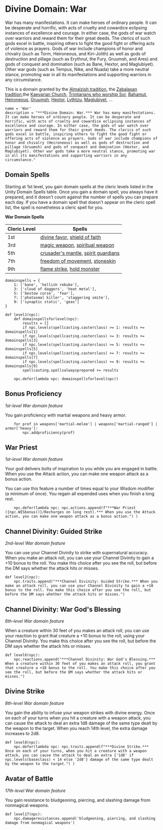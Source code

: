 # Divine Domain: War
War has many manifestations. It can make heroes of ordinary people. It can be desperate and horrific, with acts of cruelty and cowardice eclipsing instances of excellence and courage. In either case, the gods of war watch over warriors and reward them for their great deeds. The clerics of such gods excel in battle, inspiring others to fight the good fight or offering acts of violence as prayers. Gods of war include champions of honor and chivalry (such as Torm, Heironeous, and Kiri-Jolith) as well as gods of destruction and pillage (such as Erythnul, the Fury, Gruumsh, and Ares) and gods of conquest and domination (such as Bane, Hextor, and Maglubiyet). Other war gods (such as Tempus, Nike, and Nuada) take a more neutral stance, promoting war in all its manifestations and supporting warriors in any circumstance.

This is a domain granted by the [Almalzish tradition](../../Religions/AlUma.md#almalzish-cleric), the [Zabalasan tradition](../../Religions/AlUma.md#zabalasan-cleric),the [Kaevarian Church](../../Religions/KaevarianChurch.md), [Trinitarians who worship Sor](../../Religions/Trinitarian.md#sor), [Bahamut](../../Religions/Pantheon/Bahamut.md), [Heironeous](../../Religions/Pantheon/Heironeous.md), [Gruumsh](../../Religions/Pantheon/Gruumsh.md), [Hextor](../../Religions/Pantheon/Hextor.md), [Lythtzu](../../Religions/Pantheon/Lythtzu.md), [Maglubiyet](../../Religions/Pantheon/Maglubiyet.md), ...

```
name = 'War'
description = "***Divine Domain: War.*** War has many manifestations. It can make heroes of ordinary people. It can be desperate and horrific, with acts of cruelty and cowardice eclipsing instances of excellence and courage. In either case, the gods of war watch over warriors and reward them for their great deeds. The clerics of such gods excel in battle, inspiring others to fight the good fight or offering acts of violence as prayers. Gods of war include champions of honor and chivalry (Heironeous) as well as gods of destruction and pillage (Gruumsh) and gods of conquest and domination (Hextor, and Maglubiyet). Other war gods take a more neutral stance, promoting war in all its manifestations and supporting warriors in any circumstance."
```

## Domain Spells
Starting at 1st level, you gain domain spells at the cleric levels listed in the Unity Domain Spells table. Once you gain a domain spell, you always have it prepared, and it doesn't count against the number of spells you can prepare each day. If you have a domain spell that doesn't appear on the cleric spell list, the spell is nonetheless a cleric spell for you.

**War Domain Spells**

Cleric Level |	Spells
------------ | -----
1st | [divine favor](../../Magic/Spells/divine-favor.md), [shield of faith](../../Magic/Spells/shield-of-faith.md)
3rd | [magic weapon](../../Magic/Spells/magic-weapon.md), [spiritual weapon](../../Magic/Spells/spiritual-weapon.md)
5th | [crusader's mantle](../../Magic/Spells/crusaders-mantle.md), [spirit guardians](../../Magic/Spells/spirit-guardians.md)
7th | [freedom of movement](../../Magic/Spells/freedom-of-movement.md), [stoneskin](../../Magic/Spells/stoneskin.md)
9th | [flame strike](../../Magic/Spells/flame-strike.md), [hold monster](../../Magic/Spells/hold-monster.md)

```
domainspells = {
    1: ['bane', 'hellish rebuke'],
    3: ['cloud of daggers', 'heat metal'],
    5: ['bestow curse', 'fear'],
    7: ['phatasmal killer', 'staggering smite'],
    9: ['synaptic static', 'geas']
}

def level1(npc):
    def domainspellsforlevel(npc):
        results = []
        if npc.levels(spellcasting.casterclass) >= 1: results += domainspells[1]
        if npc.levels(spellcasting.casterclass) >= 3: results += domainspells[3]
        if npc.levels(spellcasting.casterclass) >= 5: results += domainspells[5]
        if npc.levels(spellcasting.casterclass) >= 7: results += domainspells[7]
        if npc.levels(spellcasting.casterclass) >= 9: results += domainspells[9]
        spellcasting.spellsalwaysprepared += results

    npc.defer(lambda npc: domainspellsforlevel(npc))
```

## Bonus Proficiency
*1st-level War domain feature*

You gain proficiency with martial weapons and heavy armor.

```
    for prof in weapons['martial-melee'] | weapons['martial-ranged'] | armor['heavy']:
        npc.addproficiency(prof)
```

## War Priest
*1st-level War domain feature*

Your god delivers bolts of inspiration to you while you are engaged in battle. When you use the Attack action, you can make one weapon attack as a bonus action.

You can use this feature a number of times equal to your Wisdom modifier (a minimum of once). You regain all expended uses when you finish a long rest.

```
    npc.defer(lambda npc: npc.actions.append(f"***War Priest ({npc.WISbonus()}/Recharges on long rest).*** When you use the Attack action, you can make one weapon attack as a bonus action.") )
```

## Channel Divinity: Guided Strike
*2nd-level War domain feature*

You can use your Channel Divinity to strike with supernatural accuracy. When you make an attack roll, you can use your Channel Divinity to gain a +10 bonus to the roll. You make this choice after you see the roll, but before the DM says whether the attack hits or misses.

```
def level2(npc):
    npc.traits.append("***Channel Divinity: Guided Strike.*** When you make an attack roll, you can use your Channel Divinity to gain a +10 bonus to the roll. You make this choice after you see the roll, but before the DM says whether the attack hits or misses.")
```

## Channel Divinity: War God's Blessing
*6th-level War domain feature*

When a creature within 30 feet of you makes an attack roll, you can use your reaction to grant that creature a +10 bonus to the roll, using your Channel Divinity. You make this choice after you see the roll, but before the DM says whether the attack hits or misses.

```
def level6(npc):
    npc.reactions.append("***Channel Divinity: War God's Blessing.*** When a creature within 30 feet of you makes an attack roll, you grant that creature a +10 bonus to the roll. You make this choice after you see the roll, but before the DM says whether the attack hits or misses.")
```

## Divine Strike
*8th-level War domain feature*

You gain the ability to infuse your weapon strikes with divine energy. Once on each of your turns when you hit a creature with a weapon attack, you can cause the attack to deal an extra 1d8 damage of the same type dealt by the weapon to the target. When you reach 14th level, the extra damage increases to 2d8.

```
def level8(npc):
    npc.defer(lambda npc: npc.traits.append(f"***Divine Strike.*** Once on each of your turns, when you hit a creature with a weapon attack, you can cause the attack to deal an extra {'1d8' if npc.levels(baseclass) < 14 else '2d8'} damage of the same type dealt by the weapon to the target.") )
```

## Avatar of Battle
*17th-level War domain feature*

You gain resistance to bludgeoning, piercing, and slashing damage from nonmagical weapons.

```
def level17(npc):
    npc.damageresistances.append('bludgeoning, piercing, and slashing damage from nonmagical weapons')
```